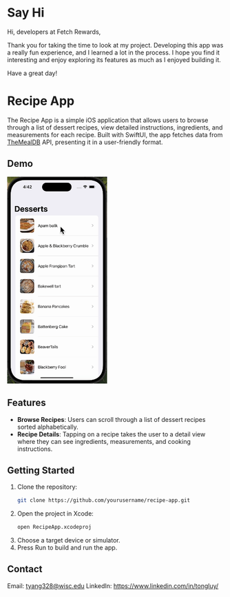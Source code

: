 # Say Hi
Hi, developers at Fetch Rewards,

Thank you for taking the time to look at my project. Developing this app was a really fun experience, and I learned a lot in the process. I hope you find it interesting and enjoy exploring its features as much as I enjoyed building it.

Have a great day!

# Recipe App

The Recipe App is a simple iOS application that allows users to browse through a list of dessert recipes, view detailed instructions, ingredients, and measurements for each recipe. Built with SwiftUI, the app fetches data from [TheMealDB](https://www.themealdb.com/api.php) API, presenting it in a user-friendly format.

## Demo
![Recipe App Demo](demo.gif)

## Features

- **Browse Recipes**: Users can scroll through a list of dessert recipes sorted alphabetically.
- **Recipe Details**: Tapping on a recipe takes the user to a detail view where they can see ingredients, measurements, and cooking instructions.


## Getting Started

1. Clone the repository:
   ```sh
   git clone https://github.com/yourusername/recipe-app.git
   ```
2. Open the project in Xcode:
   ```sh
   open RecipeApp.xcodeproj
   ```
3. Choose a target device or simulator.
4. Press Run to build and run the app.


## Contact
Email: tyang328@wisc.edu
LinkedIn: https://www.linkedin.com/in/tongluy/
